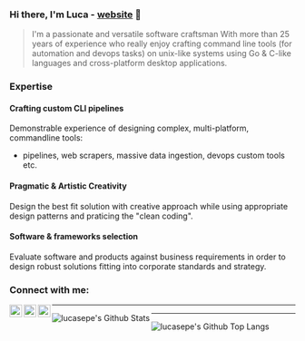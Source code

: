### Hi there, I'm Luca - [website] 👋

> I'm a passionate and versatile software craftsman With more than 25 years of experience who really enjoy crafting command line tools (for automation and devops tasks) on unix-like systems using Go & C-like languages and cross-platform desktop applications.


### Expertise

#### Crafting custom CLI pipelines

Demonstrable experience of designing complex, multi-platform, commandline tools:

 - pipelines, web scrapers, massive data ingestion, devops custom tools etc.

#### Pragmatic & Artistic Creativity

Design the best fit solution with creative approach while using appropriate design patterns and praticing the "clean coding".

#### Software & frameworks selection

Evaluate software and products against business requirements in order to design robust solutions fitting into corporate standards and strategy.

### Connect with me:

[<img align="left" alt="Website" width="22px" src="https://cdn.jsdelivr.net/npm/open-iconic@1.1.1/svg/globe.svg" />][website]
[<img align="left" alt="Twitter" width="22px" src="https://cdn.jsdelivr.net/npm/simple-icons@v3/icons/twitter.svg" />][twitter]
[<img align="left" alt="LinkedIn" width="22px" src="https://cdn.jsdelivr.net/npm/simple-icons@v3/icons/linkedin.svg" />][linkedin]

---

<img align="left" alt="lucasepe's Github Stats" src="https://github-readme-stats.vercel.app/api?username=lucasepe&show_icons=true&hide_border=true&hide=contribs,prs" />

---

<img align="left" alt="lucasepe's Github Top Langs" src="https://github-readme-stats.vercel.app/api/top-langs/?username=lucasepe&layout=compact" />



[website]: https://lucasepe.it
[linkedin]: https://www.linkedin.com/in/lucasepe/
[twitter]: https://twitter.com/lucasepe
